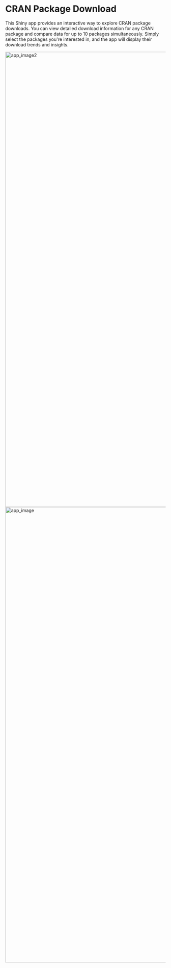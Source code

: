 # CRAN Package Download

This Shiny app provides an interactive way to explore CRAN package downloads. 
You can view detailed download information for any CRAN package and 
compare data for up to 10 packages simultaneously. Simply select the packages 
you're interested in, and the app will display their download trends and insights.

<img width="1428" alt="app_image2" src="https://github.com/user-attachments/assets/4813c7bc-05f5-4526-9a71-aca3e921e62b">
<img width="1429" alt="app_image" src="https://github.com/user-attachments/assets/08dedc2a-ed96-4319-9fd3-8559e801c9d7">
